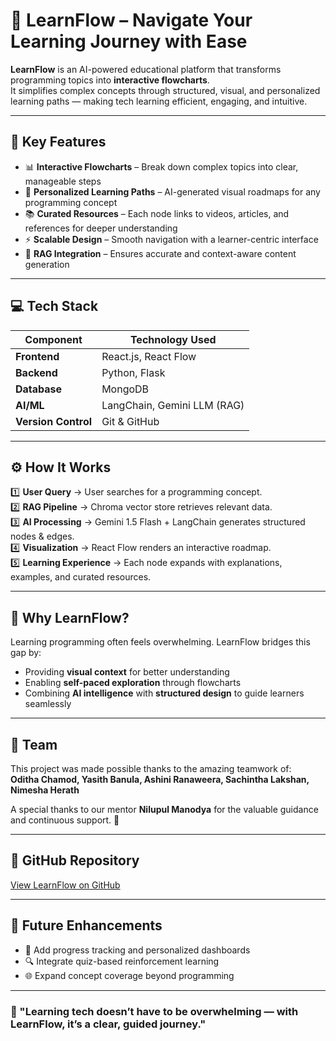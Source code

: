 # 🌟 LearnFlow – Navigate Your Learning Journey with Ease

**LearnFlow** is an AI-powered educational platform that transforms programming topics into **interactive flowcharts**.  
It simplifies complex concepts through structured, visual, and personalized learning paths — making tech learning efficient, engaging, and intuitive.

---

## 🚀 Key Features

- 📊 **Interactive Flowcharts** – Break down complex topics into clear, manageable steps  
- 🎯 **Personalized Learning Paths** – AI-generated visual roadmaps for any programming concept  
- 📚 **Curated Resources** – Each node links to videos, articles, and references for deeper understanding  
- ⚡ **Scalable Design** – Smooth navigation with a learner-centric interface  
- 🤖 **RAG Integration** – Ensures accurate and context-aware content generation

---

## 💻 Tech Stack

| Component     | Technology Used |
|----------------|----------------|
| **Frontend**  | React.js, React Flow |
| **Backend**   | Python, Flask |
| **Database**  | MongoDB |
| **AI/ML**     | LangChain, Gemini LLM (RAG) |
| **Version Control** | Git & GitHub |

---

## ⚙️ How It Works

1️⃣ **User Query** → User searches for a programming concept.  
2️⃣ **RAG Pipeline** → Chroma vector store retrieves relevant data.  
3️⃣ **AI Processing** → Gemini 1.5 Flash + LangChain generates structured nodes & edges.  
4️⃣ **Visualization** → React Flow renders an interactive roadmap.  
5️⃣ **Learning Experience** → Each node expands with explanations, examples, and curated resources.

---

## 🧠 Why LearnFlow?

Learning programming often feels overwhelming. LearnFlow bridges this gap by:
- Providing **visual context** for better understanding  
- Enabling **self-paced exploration** through flowcharts  
- Combining **AI intelligence** with **structured design** to guide learners seamlessly

---

## 🤝 Team

This project was made possible thanks to the amazing teamwork of:  
**Oditha Chamod, Yasith Banula, Ashini Ranaweera, Sachintha Lakshan, Nimesha Herath**

A special thanks to our mentor **Nilupul Manodya** for the valuable guidance and continuous support. 👏  

---

## 🔗 GitHub Repository

[View LearnFlow on GitHub](https://github.com/oditha4523/LearnFlow)

---

## 🏁 Future Enhancements

- 🧩 Add progress tracking and personalized dashboards  
- 🔍 Integrate quiz-based reinforcement learning  
- 🌐 Expand concept coverage beyond programming  

---

### 💬 "Learning tech doesn’t have to be overwhelming — with LearnFlow, it’s a clear, guided journey."
